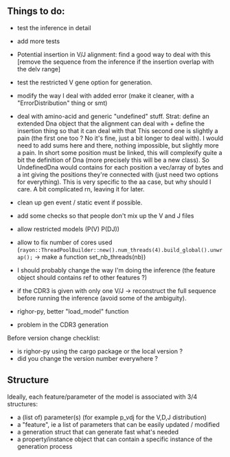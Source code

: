 ## Things to do:

- test the inference in detail
- add more tests
- Potential insertion in V/J alignment: find a good way to deal with this [remove the sequence from the inference if the insertion overlap with the delv range]
- test the restricted V gene option for generation.
- modify the way I deal with added error (make it cleaner, with a "ErrorDistribution" thing or smt)
- deal with amino-acid and generic "undefined" stuff.
  Strat: define an extended Dna object that the alignment can deal with +
  define the insertion thing so that it can deal with that
	  This second one is slightly a pain (the first one too ? No it's fine, just a bit longer to deal with).
		I would need to add sums here and there, nothing impossible, but slightly more a pain. In short some position must be linked, this will complexify quite a bit the definition of Dna (more precisely this will be a new class). So
	UndefinedDna would contains for each position a vec/array of bytes and a int giving the positions they're connected with  (just need two options for everything). This is very specific to the aa case, but why should I care. A bit complicated rn, leaving it for later.
- clean up gen event / static event if possible.
- add some checks so that people don't mix up the V and J files
- allow restricted models (P(V) P(DJ))
- allow to fix number of cores used (```rayon::ThreadPoolBuilder::new().num_threads(4).build_global().unwrap();``` -> make a function set_nb_threads(nb))
- I should probably change the way I'm doing the inference (the feature object should contains ref to other features ?)

- if the CDR3 is given with only one V/J -> reconstruct the full sequence before running the inference (avoid some of the ambiguity).


- righor-py, better "load_model" function
- problem in the CDR3 generation

Before version change checklist:
- is righor-py using the cargo package or the local version ?
- did you change the version number everywhere ?





## Structure

Ideally, each feature/parameter of the model is associated with 3/4 structures:
- a (list of) parameter(s) (for example p_vdj for the V,D,J distribution)
- a "feature", ie a list of parameters that can be easily updated / modified
- a generation struct that can generate fast what's needed
- a property/instance object that can contain a specific instance of the generation process

